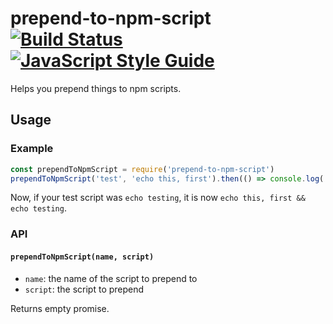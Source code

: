 # prepend-to-npm-script [![Build Status](https://travis-ci.org/mightyiam/prepend-to-npm-script.svg?branch=master)](https://travis-ci.org/mightyiam/prepend-to-npm-script) [![JavaScript Style Guide](https://cdn.rawgit.com/feross/standard/master/badge.svg)](https://github.com/feross/standard)

Helps you prepend things to npm scripts.

## Usage

### Example

```js
const prependToNpmScript = require('prepend-to-npm-script')
prependToNpmScript('test', 'echo this, first').then(() => console.log('done'))
```

Now, if your test script was `echo testing`, it is now `echo this, first && echo testing`.

### API

#### `prependToNpmScript(name, script)`

- `name`:
  the name of the script to prepend to
- `script`:
  the script to prepend

Returns empty promise.
